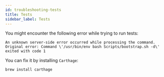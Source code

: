 ```yaml
---
id: troubleshooting-tests
title: Tests
sidebar_label: Tests
---
```


You might encounter the following error while trying to run tests:

`An unknown server-side error occurred while processing the command. Original error: Command \'/usr/bin/env bash Scripts/bootstrap.sh -d\' exited with code 1`

You can fix it by installing `Carthage`:

```bash
brew install carthage
```
